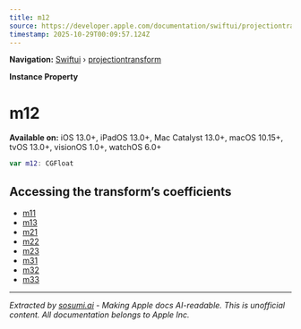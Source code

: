 ```yaml
---
title: m12
source: https://developer.apple.com/documentation/swiftui/projectiontransform/m12
timestamp: 2025-10-29T00:09:57.124Z
---
```


**Navigation:** [Swiftui](/documentation/swiftui) › [projectiontransform](/documentation/swiftui/projectiontransform)

**Instance Property**

# m12

**Available on:** iOS 13.0+, iPadOS 13.0+, Mac Catalyst 13.0+, macOS 10.15+, tvOS 13.0+, visionOS 1.0+, watchOS 6.0+

```swift
var m12: CGFloat
```

## Accessing the transform’s coefficients

- [m11](/documentation/swiftui/projectiontransform/m11)
- [m13](/documentation/swiftui/projectiontransform/m13)
- [m21](/documentation/swiftui/projectiontransform/m21)
- [m22](/documentation/swiftui/projectiontransform/m22)
- [m23](/documentation/swiftui/projectiontransform/m23)
- [m31](/documentation/swiftui/projectiontransform/m31)
- [m32](/documentation/swiftui/projectiontransform/m32)
- [m33](/documentation/swiftui/projectiontransform/m33)

---

*Extracted by [sosumi.ai](https://sosumi.ai) - Making Apple docs AI-readable.*
*This is unofficial content. All documentation belongs to Apple Inc.*
